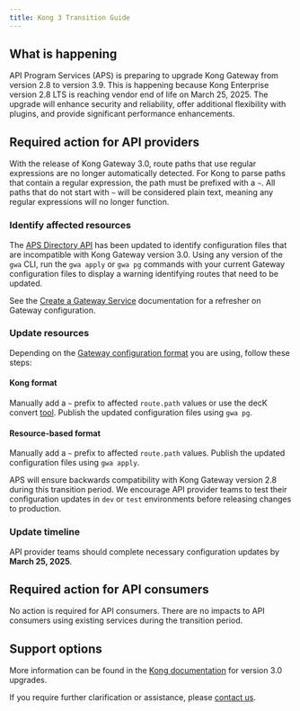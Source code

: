 ```yaml
---
title: Kong 3 Transition Guide
---
```

 
## What is happening

API Program Services (APS) is preparing to upgrade Kong Gateway
from version 2.8 to version 3.9. This is happening because Kong Enterprise
version 2.8 LTS is reaching vendor end of life on March 25, 2025. The upgrade
will enhance security and reliability, offer additional flexibility with
plugins, and provide significant performance enhancements.

## Required action for API providers

With the release of Kong Gateway 3.0, route paths that use regular expressions
are no longer automatically detected. For Kong to parse paths that contain a
regular expression, the path must be prefixed with a `~`. All paths that do not
start with `~` will be considered plain text, meaning any regular expressions
will no longer function.

### Identify affected resources

The [APS Directory API](https://api.gov.bc.ca/ds/api/v3/console/#/Gateway%20Services/publish-gateway-config)
has been updated to identify configuration files that are incompatible with Kong
Gateway version 3.0. Using any version of the `gwa` CLI, run the `gwa apply` or
`gwa pg` commands with your current Gateway configuration files to display a
warning identifying routes that need to be updated.

See the [Create a Gateway Service](how-to/create-gateway-service) documentation
for a refresher on Gateway configuration.

### Update resources

Depending on the [Gateway configuration format](concepts/gateway-config/#gateway-configuration-formats)
you are using, follow these steps:

#### Kong format

 Manually add a `~` prefix to affected `route.path` values or use the decK convert
 [tool](https://docs.konghq.com/deck/reference/3.0-upgrade/#convert-declarative-configuration-files).
 Publish the updated configuration files using `gwa pg`.

#### Resource-based format

 Manually add a `~` prefix to affected `route.path` values. Publish the updated
 configuration files using `gwa apply`.

APS will ensure backwards compatibility with Kong Gateway version 2.8 during
this transition period. We encourage API provider teams to test their
configuration updates in `dev` or `test` environments before releasing changes
to production.

### Update timeline

API provider teams should complete necessary configuration updates by
**March 25, 2025**.

## Required action for API consumers

No action is required for API consumers. There are no impacts to API consumers
using existing services during the transition period.

## Support options

More information can be found in the [Kong documentation](https://docs.konghq.com/deck/reference/3.0-upgrade/)
for version 3.0 upgrades.

If you require further clarification or assistance, please [contact us](how-to/get-support).
